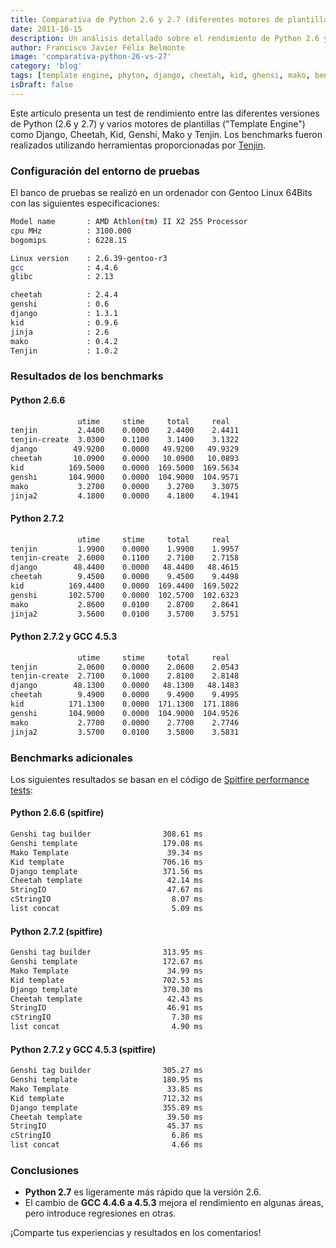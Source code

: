 ```yaml
---
title: Comparativa de Python 2.6 y 2.7 (diferentes motores de plantillas)
date: 2011-10-15
description: Un análisis detallado sobre el rendimiento de Python 2.6 y 2.7, comparando motores de plantillas como Django, Cheetah, Genshi, y más, con benchmarks y conclusiones clave.
author: Francisco Javier Félix Belmonte
image: 'comparativa-python-26-vs-27'
category: 'blog'
tags: [template engine, phyton, django, cheetah, kid, ghensi, mako, benchmark]
isDraft: false
---
```


Este artículo presenta un test de rendimiento entre las diferentes versiones de Python (2.6 y 2.7) y varios motores de
plantillas ("Template Engine") como Django, Cheetah, Kid, Genshi, Mako y Tenjin. Los benchmarks fueron realizados
utilizando herramientas proporcionadas por [Tenjin](https://www.kuwata-lab.com/tenjin/).

### Configuración del entorno de pruebas

El banco de pruebas se realizó en un ordenador con Gentoo Linux 64Bits con las siguientes especificaciones:

```bash
Model name       : AMD Athlon(tm) II X2 255 Processor
cpu MHz          : 3100.000
bogomips         : 6228.15

Linux version    : 2.6.39-gentoo-r3
gcc              : 4.4.6
glibc            : 2.13

cheetah          : 2.4.4
genshi           : 0.6
django           : 1.3.1
kid              : 0.9.6
jinja            : 2.6
mako             : 0.4.2
Tenjin           : 1.0.2
```

### Resultados de los benchmarks

#### Python 2.6.6

```bash
               utime     stime     total     real
tenjin         2.4400    0.0000    2.4400    2.4411
tenjin-create  3.0300    0.1100    3.1400    3.1322
django        49.9200    0.0000   49.9200   49.9329
cheetah       10.0900    0.0000   10.0900   10.0893
kid          169.5000    0.0000  169.5000  169.5634
genshi       104.9000    0.0000  104.9000  104.9571
mako           3.2700    0.0000    3.2700    3.3075
jinja2         4.1800    0.0000    4.1800    4.1941
```

#### Python 2.7.2

```bash
               utime     stime     total     real
tenjin         1.9900    0.0000    1.9900    1.9957
tenjin-create  2.6000    0.1100    2.7100    2.7158
django        48.4400    0.0000   48.4400   48.4615
cheetah        9.4500    0.0000    9.4500    9.4498
kid          169.4400    0.0000  169.4400  169.5022
genshi       102.5700    0.0000  102.5700  102.6323
mako           2.8600    0.0100    2.8700    2.8641
jinja2         3.5600    0.0100    3.5700    3.5751
```

#### Python 2.7.2 y GCC 4.5.3

```bash
               utime     stime     total     real
tenjin         2.0600    0.0000    2.0600    2.0543
tenjin-create  2.7100    0.1000    2.8100    2.8148
django        48.1300    0.0000   48.1300   48.1483
cheetah        9.4900    0.0000    9.4900    9.4995
kid          171.1300    0.0000  171.1300  171.1886
genshi       104.9000    0.0000  104.9000  104.9526
mako           2.7700    0.0000    2.7700    2.7746
jinja2         3.5700    0.0100    3.5800    3.5831
```

### Benchmarks adicionales

Los siguientes resultados se basan en el código
de [Spitfire performance tests](https://code.google.com/p/spitfire/source/browse/trunk/tests/perf/bigtable.py):

#### Python 2.6.6 (spitfire)

```bash
Genshi tag builder                308.61 ms
Genshi template                   179.08 ms
Mako Template                      39.34 ms
Kid template                      706.16 ms
Django template                   371.56 ms
Cheetah template                   42.14 ms
StringIO                           47.67 ms
cStringIO                           8.07 ms
list concat                         5.09 ms
```

#### Python 2.7.2 (spitfire)

```bash
Genshi tag builder                313.95 ms
Genshi template                   172.67 ms
Mako Template                      34.99 ms
Kid template                      702.53 ms
Django template                   370.30 ms
Cheetah template                   42.43 ms
StringIO                           46.91 ms
cStringIO                           7.30 ms
list concat                         4.90 ms
```

#### Python 2.7.2 y GCC 4.5.3 (spitfire)

```bash
Genshi tag builder                305.27 ms
Genshi template                   180.95 ms
Mako Template                      33.85 ms
Kid template                      712.32 ms
Django template                   355.89 ms
Cheetah template                   39.50 ms
StringIO                           45.37 ms
cStringIO                           6.86 ms
list concat                         4.66 ms
```

### Conclusiones

- **Python 2.7** es ligeramente más rápido que la versión 2.6.
- El cambio de **GCC 4.4.6 a 4.5.3** mejora el rendimiento en algunas áreas, pero introduce regresiones en otras.

¡Comparte tus experiencias y resultados en los comentarios!
